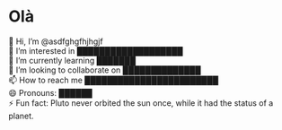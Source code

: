 # Olà
👋 Hi, I’m @asdfghgfhjhgjf\
👀 I’m interested in ███████████████████\
🌱 I’m currently learning ███████\
💞️ I’m looking to collaborate on ██████████████\
📫 How to reach me ████████████████████████\
😄 Pronouns: ██████\
⚡ Fun fact: Pluto never orbited the sun once, while it had the status of a planet.
